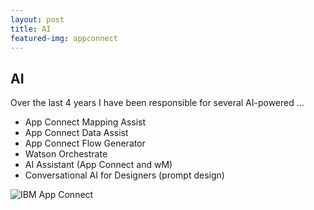 ```yaml
---
layout: post
title: AI
featured-img: appconnect
---
```




## AI

Over the last 4 years I have been responsible for several AI-powered ...
- App Connect Mapping Assist
- App Connect Data Assist
- App Connect Flow Generator
- Watson Orchestrate
- AI Assistant (App Connect and wM)
- Conversational AI for Designers (prompt design)

![IBM App Connect](https://pages.github.ibm.com/THORNG/garythornton-portfolio/assets/img/posts/appconnectmain.jpg)



